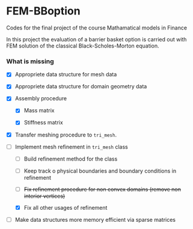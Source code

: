 # FEM-BBoption

 Codes for the final project of the course Mathamatical models in Finance

In this project the evaluation of a barrier basket option is carried out with FEM solution of the classical Black-Scholes-Morton equation. 

### What is missing

- [x] Appropriete data structure for mesh data

- [x] Appropriete data structure for domain geometry data

- [x] Assembly procedure 
  
  - [x] Mass matrix
  
  - [x] Stiffness matrix

- [x] Transfer meshing procedure to `tri_mesh`.

- [ ] Implement mesh refinement in `tri_mesh`  class
  
  - [ ] Build refinement method for the class
  - [ ] Keep track o physical boundaries and boundary conditions in refinement
  
  - [ ] ~~Fix refinement procedure for non convex domains (remove non interior vertices)~~
  
  - [x] Fix all other usages of refinement


- [ ] Make data structures more memory efficient via sparse matrices
